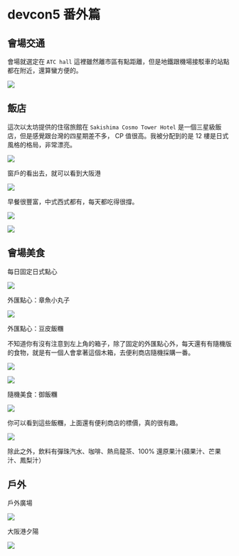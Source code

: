 # devcon5 番外篇

## 會場交通

會場就選定在 `ATC hall` 這裡雖然離市區有點距離，但是地鐵跟機場接駁車的站點都在附近，還算蠻方便的。

![](https://raw.githubusercontent.com/alincode/blockchain-30days-2019/master/assets/atc.png)

## 飯店

這次以太坊提供的住宿旅館在 `Sakishima Cosmo Tower Hotel` 是一個三星級飯店，但是感覺跟台灣的四星期差不多， CP 值很高。我被分配到的是 12 樓是日式風格的格局，非常漂亮。

![](https://raw.githubusercontent.com/alincode/blockchain-30days-2019/master/assets/hotel-room.jpg)

窗戶的看出去，就可以看到大阪港

![](https://raw.githubusercontent.com/alincode/blockchain-30days-2019/master/assets/hotel-view.jpg)

早餐很豐富，中式西式都有，每天都吃得很撐。

![](https://raw.githubusercontent.com/alincode/blockchain-30days-2019/master/assets/hotel-breakfast.jpg)

![](https://raw.githubusercontent.com/alincode/blockchain-30days-2019/master/assets/hotel-breakfast2.jpg)

## 會場美食

每日固定日式點心

![](https://raw.githubusercontent.com/alincode/blockchain-30days-2019/master/assets/dessert.jpg)

外匯點心：章魚小丸子

![](https://raw.githubusercontent.com/alincode/blockchain-30days-2019/master/assets/octopus.jpg)

外匯點心：豆皮飯糰

不知道你有沒有注意到左上角的箱子，除了固定的外匯點心外，每天還有有隨機版的食物，就是有一個人會拿著這個木箱，去便利商店隨機採購一番。

![](https://raw.githubusercontent.com/alincode/blockchain-30days-2019/master/assets/dessert3.jpg)

![](https://raw.githubusercontent.com/alincode/blockchain-30days-2019/master/assets/dessert2.jpg)

隨機美食：御飯糰

![](https://raw.githubusercontent.com/alincode/blockchain-30days-2019/master/assets/onigiri.jpg)

你可以看到這些飯糰，上面還有便利商店的標價，真的很有趣。

![](https://raw.githubusercontent.com/alincode/blockchain-30days-2019/master/assets/dessert4.jpg)

除此之外，飲料有彈珠汽水、咖啡、熱烏龍茶、100% 還原果汁(蘋果汁、芒果汁、鳳梨汁）

## 戶外

戶外廣場

![](https://raw.githubusercontent.com/alincode/blockchain-30days-2019/master/assets/square.jpg)

大阪港夕陽

![](https://raw.githubusercontent.com/alincode/blockchain-30days-2019/master/assets/sunset.jpg)
